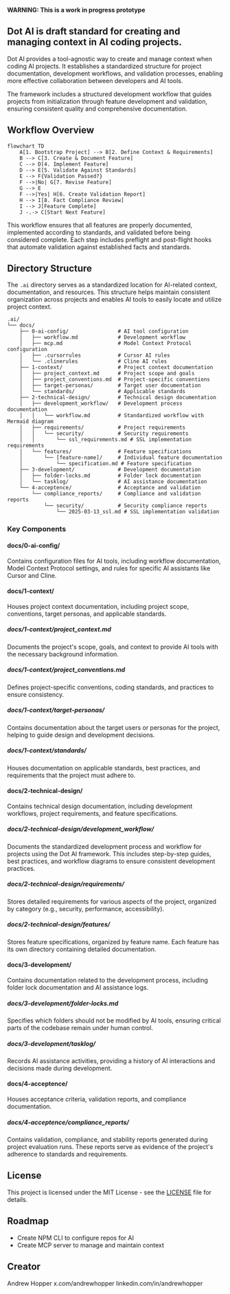 **WARNING: This is a work in progress prototype**

## Dot AI is draft standard for creating and managing context in AI coding projects.

Dot AI provides a tool-agnostic way to create and manage context when coding AI projects. It establishes a standardized structure for project documentation, development workflows, and validation processes, enabling more effective collaboration between developers and AI tools.

The framework includes a structured development workflow that guides projects from initialization through feature development and validation, ensuring consistent quality and comprehensive documentation.

## Workflow Overview

```mermaid
flowchart TD
    A[1. Bootstrap Project] --> B[2. Define Context & Requirements]
    B --> C[3. Create & Document Feature]
    C --> D[4. Implement Feature]
    D --> E[5. Validate Against Standards]
    E --> F{Validation Passed?}
    F -->|No| G[7. Revise Feature]
    G --> E
    F -->|Yes| H[6. Create Validation Report]
    H --> I[8. Fact Compliance Review]
    I --> J[Feature Complete]
    J -.-> C[Start Next Feature]
```

This workflow ensures that all features are properly documented, implemented according to standards, and validated before being considered complete. Each step includes preflight and post-flight hooks that automate validation against established facts and standards.

## Directory Structure

The `.ai` directory serves as a standardized location for AI-related context, documentation, and resources. This structure helps maintain consistent organization across projects and enables AI tools to easily locate and utilize project context.

```
.ai/
└── docs/
    ├── 0-ai-config/                # AI tool configuration
    │   ├── workflow.md             # Development workflow 
    │   ├── mcp.md                  # Model Context Protocol configuration
    │   ├── .cursorrules            # Cursor AI rules
    │   └── .clinerules             # Cline AI rules
    ├── 1-context/                  # Project context documentation
    │   ├── project_context.md      # Project scope and goals
    │   ├── project_conventions.md  # Project-specific conventions
    │   ├── target-personas/        # Target user documentation
    │   └── standards/              # Applicable standards
    ├── 2-technical-design/         # Technical design documentation
    │   ├── development_workflow/   # Development process documentation
    │   │   └── workflow.md         # Standardized workflow with Mermaid diagram
    │   ├── requirements/           # Project requirements
    │   │   └── security/           # Security requirements
    │   │       └── ssl_requirements.md # SSL implementation requirements
    │   └── features/               # Feature specifications
    │       └── [feature-name]/     # Individual feature documentation
    │           └── specification.md # Feature specification
    ├── 3-development/              # Development documentation
    │   ├── folder-locks.md         # Folder lock documentation
    │   └── tasklog/                # AI assistance documentation
    └── 4-acceptence/               # Acceptance and validation
        └── compliance_reports/     # Compliance and validation reports
            └── security/           # Security compliance reports
                └── 2025-03-13_ssl.md # SSL implementation validation
```

### Key Components

#### docs/0-ai-config/
Contains configuration files for AI tools, including workflow documentation, Model Context Protocol settings, and rules for specific AI assistants like Cursor and Cline.

#### docs/1-context/
Houses project context documentation, including project scope, conventions, target personas, and applicable standards.

##### docs/1-context/project_context.md
Documents the project's scope, goals, and context to provide AI tools with the necessary background information.

##### docs/1-context/project_conventions.md
Defines project-specific conventions, coding standards, and practices to ensure consistency.

##### docs/1-context/target-personas/
Contains documentation about the target users or personas for the project, helping to guide design and development decisions.

##### docs/1-context/standards/
Houses documentation on applicable standards, best practices, and requirements that the project must adhere to.

#### docs/2-technical-design/
Contains technical design documentation, including development workflows, project requirements, and feature specifications.

##### docs/2-technical-design/development_workflow/
Documents the standardized development process and workflow for projects using the Dot AI framework. This includes step-by-step guides, best practices, and workflow diagrams to ensure consistent development practices.

##### docs/2-technical-design/requirements/
Stores detailed requirements for various aspects of the project, organized by category (e.g., security, performance, accessibility).

##### docs/2-technical-design/features/
Stores feature specifications, organized by feature name. Each feature has its own directory containing detailed documentation.

#### docs/3-development/
Contains documentation related to the development process, including folder lock documentation and AI assistance logs.

##### docs/3-development/folder-locks.md
Specifies which folders should not be modified by AI tools, ensuring critical parts of the codebase remain under human control.

##### docs/3-development/tasklog/
Records AI assistance activities, providing a history of AI interactions and decisions made during development.

#### docs/4-acceptence/
Houses acceptance criteria, validation reports, and compliance documentation.

##### docs/4-acceptence/compliance_reports/
Contains validation, compliance, and stability reports generated during project evaluation runs. These reports serve as evidence of the project's adherence to standards and requirements.

## License

This project is licensed under the MIT License - see the [LICENSE](LICENSE) file for details.

## Roadmap

* Create NPM CLI to configure repos for AI
* Create MCP server to manage and maintain context

## Creator

Andrew Hopper
x.com/andrewhopper
linkedin.com/in/andrewhopper
